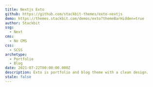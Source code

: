 ```yaml
---
title: Nextjs Exto
github: https://github.com/stackbit-themes/exto-nextjs
demo: https://themes.stackbit.com/demos/exto?themeBarHidden=true
author: Stackbit
ssg:
  - Next
cms:
  - No CMS
css:
  - SCSS
archetype:
  - Portfolio
  - Blog
date: 2021-07-22T00:00:00.000Z
description: Exto is portfolio and blog theme with a clean design.
stale: false
---
```


